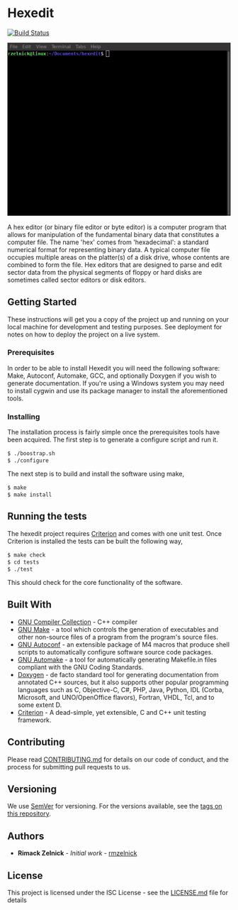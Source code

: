 # Hexedit
[![Build Status](https://www.travis-ci.com/rmzelnick/hexedit.svg?branch=master)](https://www.travis-ci.com/rmzelnick/hexedit)

![Short demo](short_demo.gif)

A hex editor (or binary file editor or byte editor) is a computer program that
allows for manipulation of the fundamental binary data that constitutes a
computer file. The name 'hex' comes from 'hexadecimal': a standard numerical
format for representing binary data. A typical computer file occupies multiple
areas on the platter(s) of a disk drive, whose contents are combined to form
the file. Hex editors that are designed to parse and edit sector data from the
physical segments of floppy or hard disks are sometimes called sector editors
or disk editors. 

## Getting Started

These instructions will get you a copy of the project up and running on your
local machine for development and testing purposes. See deployment for notes on
how to deploy the project on a live system.

### Prerequisites

In order to be able to install Hexedit you will need the following software:
Make, Autoconf, Automake, GCC, and optionally Doxygen if you wish to generate
documentation. If you're using a Windows system you may need to install cygwin
and use its package manager to install the aforementioned tools.

### Installing

The installation process is fairly simple once the prerequisites tools have
been acquired. The first step is to generate a configure script and run it.

```
$ ./boostrap.sh
$ ./configure
```

The next step is to build and install the software using make,

```
$ make
$ make install
```

## Running the tests

The hexedit project requires [Criterion](https://github.com/Snaipe/Criterion)
and comes with one unit test. Once Criterion is installed the tests can be
built the following way,

```
$ make check
$ cd tests
$ ./test
```

This should check for the core functionality of the software.

## Built With

* [GNU Compiler Collection](https://gcc.gnu.org/) - C++ compiler
* [GNU Make](https://www.gnu.org/software/make/) - a tool which controls the generation of executables and other non-source files of a program from the program's source files.
* [GNU Autoconf](https://www.gnu.org/software/autoconf/) - an extensible package of M4 macros that produce shell scripts to automatically configure software source code packages.
* [GNU Automake](https://www.gnu.org/software/automake/) - a tool for automatically generating Makefile.in files compliant with the GNU Coding Standards.
* [Doxygen](http://www.doxygen.nl/) - de facto standard tool for generating documentation from annotated C++ sources, but it also supports other popular programming languages such as C, Objective-C, C#, PHP, Java, Python, IDL (Corba, Microsoft, and UNO/OpenOffice flavors), Fortran, VHDL, Tcl, and to some extent D.
* [Criterion](https://github.com/Snaipe/Criterion) - A dead-simple, yet extensible, C and C++ unit testing framework.

## Contributing

Please read [CONTRIBUTING.md](CONTRIBUTING.md) for details on our code of
conduct, and the process for submitting pull requests to us.

## Versioning

We use [SemVer](http://semver.org/) for versioning. For the versions available,
see the [tags on this repository](https://github.com/rmzelnick/hexedit/tags).

## Authors

* **Rimack Zelnick** - *Initial work* - [rmzelnick](https://github.com/rmzelnick/)

## License

This project is licensed under the ISC License - see the
[LICENSE.md](LICENSE.md) file for details

